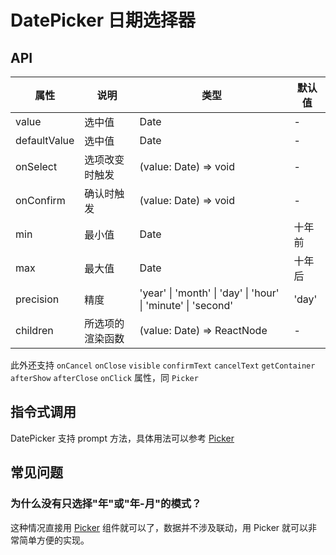 # DatePicker 日期选择器

<code src="./demos/index.tsx"></code>

## API

| 属性         | 说明             | 类型                                                         | 默认值 |
| ------------ | ---------------- | ------------------------------------------------------------ | ------ |
| value        | 选中值           | Date                                                         | -      |
| defaultValue | 选中值           | Date                                                         | -      |
| onSelect     | 选项改变时触发   | (value: Date) => void                                        | -      |
| onConfirm    | 确认时触发       | (value: Date) => void                                        | -      |
| min          | 最小值           | Date                                                         | 十年前 |
| max          | 最大值           | Date                                                         | 十年后 |
| precision    | 精度             | 'year' \| 'month' \| 'day' \| 'hour' \| 'minute' \| 'second' | 'day'  |
| children     | 所选项的渲染函数 | (value: Date) => ReactNode                                   | -      |

此外还支持 `onCancel` `onClose` `visible` `confirmText` `cancelText` `getContainer` `afterShow` `afterClose` `onClick` 属性，同 `Picker`

## 指令式调用

DatePicker 支持 prompt 方法，具体用法可以参考 [Picker](./picker)

## 常见问题

### 为什么没有只选择"年"或"年-月"的模式？

这种情况直接用 [Picker](./picker) 组件就可以了，数据并不涉及联动，用 Picker 就可以非常简单方便的实现。

